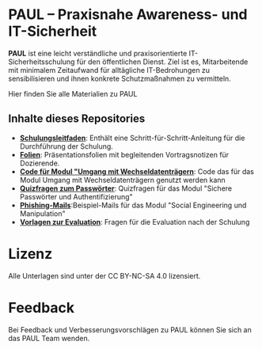 # PAUL – Praxisnahe Awareness- und IT-Sicherheit

**PAUL** ist eine leicht verständliche und praxisorientierte IT-Sicherheitsschulung für den öffentlichen Dienst. Ziel ist es, Mitarbeitende mit minimalem Zeitaufwand für alltägliche IT-Bedrohungen zu sensibilisieren und ihnen konkrete Schutzmaßnahmen zu vermitteln.

Hier finden Sie alle Materialien zu PAUL

## Inhalte dieses Repositories

- **[Schulungsleitfaden](https://github.com/PAUL-Schulung/PAUL/raw/refs/heads/main/Schulungsleitfaden.docx)**: Enthält eine Schritt-für-Schritt-Anleitung für die Durchführung der Schulung.
- **[Folien](https://github.com/PAUL-Schulung/PAUL/raw/refs/heads/main/PAUL_Awareness-%20und%20IT-Sicherheitsschulung.pptx)**: Präsentationsfolien mit begleitenden Vortragsnotizen für Dozierende.
- **[Code für Modul "Umgang mit Wechseldatenträgern](https://github.com/PAUL-Schulung/PAUL/tree/main/Code%20Modul%20Datentr%C3%A4ger)**: Code das für das Modul Umgang mit Wechseldatenträgern genutzt werden kann
- **[Quizfragen zum Passwörter](https://github.com/PAUL-Schulung/PAUL/raw/refs/heads/main/Quiz%20Modul%20Passwortsicherheit.odt)**: Quizfragen für das Modul "Sichere Passwörter und Authentifizierung"
- **[Phishing-Mails](https://github.com/PAUL-Schulung/PAUL/tree/main/Phishing%20Mails)**:Beispiel-Mails für das Modul "Social Engineering und Manipulation"
- **[Vorlagen zur Evaluation](https://github.com/PAUL-Schulung/PAUL/raw/refs/heads/main/Vorlage_Evaluation.odt)**: Fragen für die Evaluation nach der Schulung

# Lizenz

Alle Unterlagen sind unter der CC BY-NC-SA 4.0 lizensiert.

# Feedback

Bei Feedback und Verbesserungsvorschlägen zu PAUL können Sie sich an das PAUL Team wenden.
